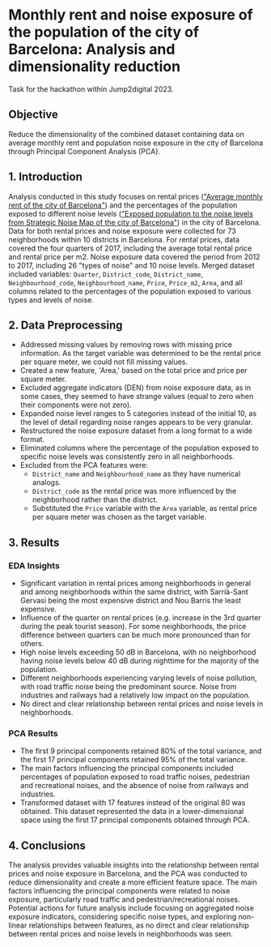 # Monthly rent and noise exposure of the population of the city of Barcelona: Analysis and dimensionality reduction
Task for the hackathon within Jump2digital 2023.

## Objective
Reduce the dimensionality of the combined dataset containing data on average monthly rent and population noise exposure in the city of Barcelona through Principal Component Analysis (PCA).

## 1. Introduction
Analysis conducted in this study focuses on rental prices (["Average monthly rent of the city of Barcelona"](https://opendata-ajuntament.barcelona.cat/data/en/dataset/est-mercat-immobiliari-lloguer-mitja-mensual/resource/0a71a12d-55fa-4a76-b816-4ee55f84d327)) and the percentages of the population exposed to different noise levels (["Exposed population to the noise levels from Strategic Noise Map of the city of Barcelona"](https://opendata-ajuntament.barcelona.cat/data/en/dataset/poblacio-exposada-mapa-estrategic-soroll/resource/3846500e-72aa-4780-967f-f09aa184eaba)) in the city of Barcelona.  
Data for both rental prices and noise exposure were collected for 73 neighborhoods within 10 districts in Barcelona. For rental prices, data covered the four quarters of 2017, including the average total rental price and rental price per m2. Noise exposure data covered the period from 2012 to 2017, including 26 "types of noise" and 10 noise levels.
Merged dataset included variables: `Quarter`, `District_code`, `District_name`, `Neighbourhood_code`, `Neighbourhood_name`, `Price`, `Price_m2`, `Area`, and all columns related to the percentages of the population exposed to various types and levels of noise.

## 2. Data Preprocessing
- Addressed missing values by removing rows with missing price information. As the target variable was determined to be the rental price per square meter, we could not fill missing values.
- Created a new feature, 'Area,' based on the total price and price per square meter.
- Excluded aggregate indicators (DEN) from noise exposure data, as in some cases, they seemed to have strange values (equal to zero when their components were not zero).
- Expanded noise level ranges to 5 categories instead of the initial 10, as the level of detail regarding noise ranges appears to be very granular. 
- Restructured the noise exposure dataset from a long format to a wide format.
- Eliminated columns where the percentage of the population exposed to specific noise levels was consistently zero in all neighborhoods.
- Excluded from the PCA features were:
  - `District_name` and `Neighbourhood_name` as they have numerical analogs.
  - `District_code` as the rental price was more influenced by the neighborhood rather than the district.
  - Substituted the `Price` variable with the `Area` variable, as rental price per square meter was chosen as the target variable.

## 3. Results
### EDA Insights
- Significant variation in rental prices among neighborhoods in general and among neighborhoods within the same district, with Sarrià-Sant Gervasi being the most expensive district and Nou Barris the least expensive.
- Influence of the quarter on rental prices (e.g. increase in the 3rd quarter during the peak tourist season). For some neighborhoods, the price difference between quarters can be much more pronounced than for others.
- High noise levels exceeding 50 dB in Barcelona, with no neighborhood having noise levels below 40 dB during nighttime for the majority of the population.
- Different neighborhoods experiencing varying levels of noise pollution, with road traffic noise being the predominant source. Noise from industries and railways had a relatively low impact on the population.
- No direct and clear relationship between rental prices and noise levels in neighborhoods.
### PCA Results
- The first 9 principal components retained 80% of the total variance, and the first 17 principal components retained 95% of the total variance.
- The main factors influencing the principal components included percentages of population exposed to road traffic noises, pedestrian and recreational noises, and the absence of noise from railways and industries.
- Transformed dataset with 17 features instead of the original 80 was obtained. This dataset represented the data in a lower-dimensional space using the first 17 principal components obtained through PCA.

## 4. Conclusions
The analysis provides valuable insights into the relationship between rental prices and noise exposure in Barcelona, and the PCA was conducted to reduce dimensionality and create a more efficient feature space. The main factors influencing the principal components were related to noise exposure, particularly road traffic and pedestrian/recreational noises. Potential actions for future analysis include focusing on aggregated noise exposure indicators, considering specific noise types, and exploring non-linear relationships between features, as no direct and clear relationship between rental prices and noise levels in neighborhoods was seen.
